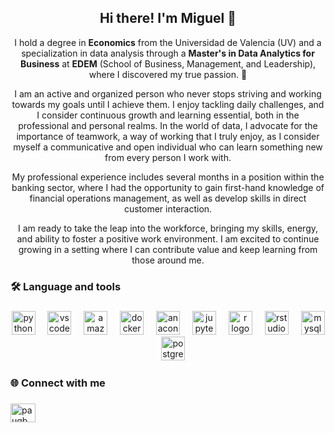 <div align="center">

## Hi there! I'm Miguel 👋

I hold a degree in **Economics** from the Universidad de Valencia (UV) and a specialization in data analysis through a **Master's in Data Analytics for Business** at **EDEM** (School of Business, Management, and Leadership), where I discovered my true passion. 🚀

I am an active and organized person who never stops striving and working towards my goals until I achieve them. I enjoy tackling daily challenges, and I consider continuous growth and learning essential, both in the professional and personal realms. In the world of data, I advocate for the importance of teamwork, a way of working that I truly enjoy, as I consider myself a communicative and open individual who can learn something new from every person I work with.

My professional experience includes several months in a position within the banking sector, where I had the opportunity to gain first-hand knowledge of financial operations management, as well as develop skills in direct customer interaction.

I am ready to take the leap into the workforce, bringing my skills, energy, and ability to foster a positive work environment. I am excited to continue growing in a setting where I can contribute value and keep learning from those around me.

</div>

###

<h3 align="left">🛠 Language and tools</h3>

###

<div align="center">
  <img src="https://cdn.jsdelivr.net/gh/devicons/devicon/icons/python/python-original.svg" height="38" alt="python logo"  />
  <img width="12" />
  <img src="https://cdn.jsdelivr.net/gh/devicons/devicon/icons/vscode/vscode-original.svg" height="38" alt="vscode logo"  />
  <img width="12" />
  <img src="https://skillicons.dev/icons?i=aws" height="38" alt="amazonwebservices logo"  />
  <img width="12" />
  <img src="https://cdn.jsdelivr.net/gh/devicons/devicon/icons/docker/docker-plain-wordmark.svg" height="38" alt="docker logo"  />
  <img width="12" />
  <img src="https://cdn.jsdelivr.net/gh/devicons/devicon/icons/anaconda/anaconda-original.svg" height="38" alt="anaconda logo"  />
  <img width="12" />
  <img src="https://cdn.jsdelivr.net/gh/devicons/devicon/icons/jupyter/jupyter-original.svg" height="38" alt="jupyter logo"  />
  <img width="12" />
  <img src="https://cdn.jsdelivr.net/gh/devicons/devicon/icons/r/r-original.svg" height="38" alt="r logo"  />
  <img width="12" />
  <img src="https://cdn.jsdelivr.net/gh/devicons/devicon/icons/rstudio/rstudio-original.svg" height="38" alt="rstudio logo"  />
  <img width="12" />
  <img src="https://cdn.jsdelivr.net/gh/devicons/devicon/icons/mysql/mysql-original.svg" height="38" alt="mysql logo"  />
  <img width="12" />
  <img src="https://cdn.jsdelivr.net/gh/devicons/devicon/icons/postgresql/postgresql-original.svg" height="38" alt="postgresql logo"  />
</div>

###

<h3 align="left">🌐 Connect with me</h3>

###

<p align="left">
<a href="https://linkedin.com/in/miguel-herrero-fuertes-7732ab244" target="blank"><img align="center" src="https://raw.githubusercontent.com/rahuldkjain/github-profile-readme-generator/master/src/images/icons/Social/linked-in-alt.svg" alt="paugb" height="30" width="40" /></a>
</p>
